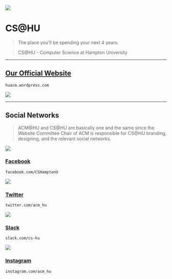 ![](https://huacm.files.wordpress.com/2015/03/screenshot-2015-03-03-09-04-16.png)

# CS@HU

> The place you'll be spending your next 4 years.

> CS@HU - Computer Science at Hampton University

---

## [Our Official Website](http://huacm.wordpress.com)

`huacm.wordpress.com`

![](https://huacm.files.wordpress.com/2015/03/aboutpageshort.png)

---

## Social Networks

> ACM@HU and CS@HU are basically one and the same since the Website Committee Chair of ACM is responsible for CS@HU branding, designing, and the relevant social networks.

![](https://cdn1.iconfinder.com/data/icons/logotypes/32/square-facebook-128.png)

### [Facebook](http://facebook.com/CSHamptonU)

`facebook.com/CSHamptonU    `

![](https://cdn1.iconfinder.com/data/icons/logotypes/32/square-twitter-128.png)

### [Twitter](http://twitter.com/acm_hu)

`twitter.com/acm_hu`

![](http://a4.mzstatic.com/us/r30/Purple3/v4/1a/6a/f9/1a6af9db-6b45-c454-12a5-3caded12054a/icon128.png)

### [Slack](http://slack.com/cs-hu)

`slack.com/cs-hu`

![](https://cdn0.iconfinder.com/data/icons/social-flat-rounded-rects/512/instagram-128.png)

### [Instagram](https://instagram.com/acm_hu/)

`instagram.com/acm_hu`
